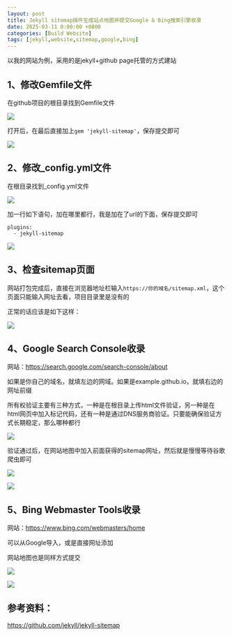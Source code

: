 ```yaml
---
layout: post
title: Jekyll sitemap插件生成站点地图并提交Google & Bing搜索引擎收录
date: 2025-03-11 0:00:00 +0800
categories: [Build Website]
tags: [jekyll,website,sitemap,google,bing]
---
```


以我的网站为例，采用的是jekyll+github page托管的方式建站



## 1、修改Gemfile文件

在github项目的根目录找到Gemfile文件

![](https://pub-05bbf0f9a3e14287a8e9eafbc6a26a1f.r2.dev/20250310231924725.png)

打开后，在最后直接加上`gem 'jekyll-sitemap'`，保存提交即可

![](https://pub-05bbf0f9a3e14287a8e9eafbc6a26a1f.r2.dev/20250310232922869.png)	

## 2、修改_config.yml文件

在根目录找到_config.yml文件

![](https://pub-05bbf0f9a3e14287a8e9eafbc6a26a1f.r2.dev/20250310233607864.png)

加一行如下语句，加在哪里都行，我是加在了url的下面，保存提交即可

```
plugins:
  - jekyll-sitemap
```

![](https://pub-05bbf0f9a3e14287a8e9eafbc6a26a1f.r2.dev/20250311003711260.png)

## 3、检查sitemap页面

网站打包完成后，直接在浏览器地址栏输入`https://你的域名/sitemap.xml`，这个页面只能输入网址去看，项目目录里是没有的

正常的话应该是如下这样：

![](https://pub-05bbf0f9a3e14287a8e9eafbc6a26a1f.r2.dev/20250310234250491.png)

## 4、Google Search Console收录

网站：https://search.google.com/search-console/about

如果是你自己的域名，就填左边的网域。如果是example.github.io，就填右边的网址前缀

所有权验证主要有三种方式，一种是在根目录上传html文件验证，另一种是在html网页中加入标记代码，还有一种是通过DNS服务商验证。只要能确保验证方式长期稳定，那么哪种都行

![](https://pub-05bbf0f9a3e14287a8e9eafbc6a26a1f.r2.dev/20250310234748888.png)

验证通过后，在网站地图中加入前面获得的sitemap网址，然后就是慢慢等待谷歌爬虫即可

![](https://pub-05bbf0f9a3e14287a8e9eafbc6a26a1f.r2.dev/20250311001927629.png)

![](https://pub-05bbf0f9a3e14287a8e9eafbc6a26a1f.r2.dev/20250311002327925.png)

## 5、Bing Webmaster Tools收录

网站：https://www.bing.com/webmasters/home

可以从Google导入，或是直接网址添加

网站地图也是同样方式提交

![](https://pub-05bbf0f9a3e14287a8e9eafbc6a26a1f.r2.dev/20250311002721472.png)

![](https://pub-05bbf0f9a3e14287a8e9eafbc6a26a1f.r2.dev/20250311002851299.png)

## 参考资料：

https://github.com/jekyll/jekyll-sitemap
